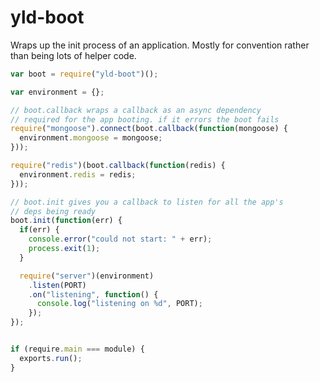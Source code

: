 # yld-boot

Wraps up the init process of an application. Mostly for convention rather than being lots of helper code.

```javascript
var boot = require("yld-boot")();

var environment = {};

// boot.callback wraps a callback as an async dependency
// required for the app booting. if it errors the boot fails
require("mongoose").connect(boot.callback(function(mongoose) {
  environment.mongoose = mongoose;
}));

require("redis")(boot.callback(function(redis) {
  environment.redis = redis;
}));

// boot.init gives you a callback to listen for all the app's 
// deps being ready
boot.init(function(err) {
  if(err) {
    console.error("could not start: " + err);
    process.exit(1);
  }

  require("server")(environment)
    .listen(PORT)
    .on("listening", function() {
      console.log("listening on %d", PORT); 
    });
});


if (require.main === module) {
  exports.run();
}
```

